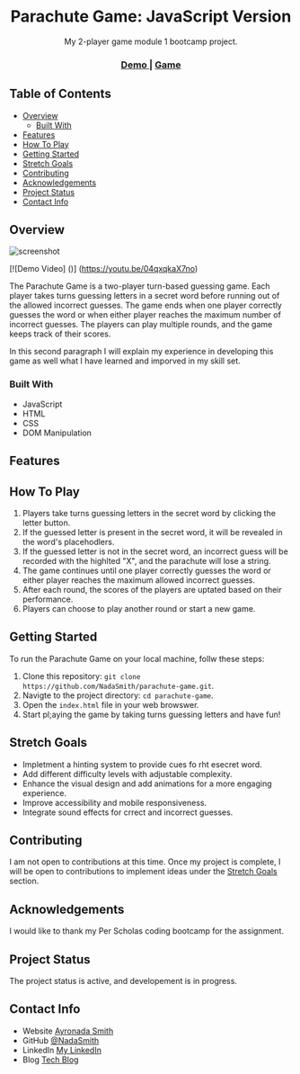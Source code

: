 <h1 align="center">Parachute Game: JavaScript Version</h1>

<div align="center">
   My 2-player game module 1 bootcamp project.
</div>

<div align="center">
  <h3>
    <a href="https://{your-demo-link.your-domain}">
      Demo
    </a>
    <span> | </span>
    <a href="https://{your-url-to-the-solution}">
      Game
    </a>
</div>

<!-- TABLE OF CONTENTS -->

## Table of Contents
- [Overview](#overview)
  - [Built With](#built-with)
- [Features](#features)
- [How To Play](#how-to-play)
- [Getting Started](#getting-started)
- [Stretch Goals](#stretch-goals)
- [Contributing](#contributing)
- [Acknowledgements](#acknowledgements)
- [Project Status](#project-status)
- [Contact Info](#contact-info)

<!-- OVERVIEW -->

## Overview
![screenshot](https://user-images.githubusercontent.com/16707738/92399059-5716eb00-f132-11ea-8b14-bcacdc8ec97b.png)

[![Demo Video] ()] (https://youtu.be/04qxqkaX7no)

The Parachute Game is a two-player turn-based guessing game. Each player takes turns guessing letters in a secret word before running out of the allowed incorrect guesses.  The game ends when one player correctly guesses the word or when either player reaches the maximum number of incorrect guesses. The players can play multiple rounds, and the game keeps track of their scores.

In this second paragraph I will explain my experience in developing this game as well what I have learned and imporved in my skill set.

### Built With
- JavaScript 
- HTML
- CSS
- DOM Manipulation

## Features


## How To Play
1. Players take turns guessing letters in the secret word by clicking the letter button.
2. If the guessed letter is present in the secret word, it will be revealed in the word's placehodlers.
3. If the guessed letter is not in the secret word, an incorrect guess will be recorded with the highlted 
"X", and the parachute will lose a string.
4. The game continues until one player correctly guesses the word or either player reaches the maximum allowed incorrect guesses.
5. After each round, the scores of the players are uptated based on their performance.
6. Players can choose to play another round or start a new game.

## Getting Started
To run the Parachute Game on your local machine, follw these steps:
1. Clone this repository: `git clone https://github.com/NadaSmith/parachute-game.git`.
2. Navigte to the project directory: `cd parachute-game`.
3. Open the `index.html` file in your web browswer.
4. Start pl;aying the game by taking turns guessing letters and have fun!

## Stretch Goals
- Impletment a hinting system to provide cues fo rht esecret word.
- Add different difficulty levels with adjustable complexity.
- Enhance the visual design and add animations for a more engaging experience.
- Improve accessibility and mobile responsiveness.
- Integrate sound effects for crrect and incorrect guesses.

## Contributing
I am not  open to contributions at this time. Once my project is complete, I will be open to contributions to implement ideas under the [Stretch Goals](#stretch-goals) section.

## Acknowledgements
I would like to thank my Per Scholas coding bootcamp for the assignment. 

## Project Status
The project status is active, and developement is in progress.

## Contact Info
- Website [Ayronada Smith](https://www.ayronada.com)
- GitHub [@NadaSmith](https://github.com/NadaSmith)
- LinkedIn [My LinkedIn](https://www.linkedin.com/in/ayronadasmith/)
- Blog [Tech Blog](https://www.medium.com/@ayronada)
